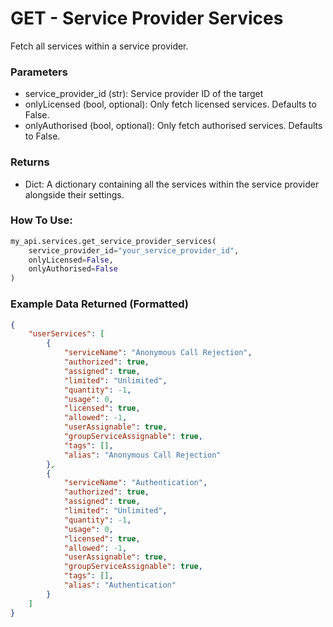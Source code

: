 # GET - Service Provider Services

Fetch all services within a service provider.

### Parameters

*   service\_provider\_id (str): Service provider ID of the target
*   onlyLicensed (bool, optional): Only fetch licensed services. Defaults to False.
*   onlyAuthorised (bool, optional): Only fetch authorised services. Defaults to False.

### Returns

*   Dict: A dictionary containing all the services within the service provider alongside their settings.

### How To Use:

```python
my_api.services.get_service_provider_services(
    service_provider_id="your_service_provider_id",
    onlyLicensed=False,
    onlyAuthorised=False
)
```

### Example Data Returned (Formatted)

```json
{
    "userServices": [
        {
            "serviceName": "Anonymous Call Rejection",
            "authorized": true,
            "assigned": true,
            "limited": "Unlimited",
            "quantity": -1,
            "usage": 0,
            "licensed": true,
            "allowed": -1,
            "userAssignable": true,
            "groupServiceAssignable": true,
            "tags": [],
            "alias": "Anonymous Call Rejection"
        },
        {
            "serviceName": "Authentication",
            "authorized": true,
            "assigned": true,
            "limited": "Unlimited",
            "quantity": -1,
            "usage": 0,
            "licensed": true,
            "allowed": -1,
            "userAssignable": true,
            "groupServiceAssignable": true,
            "tags": [],
            "alias": "Authentication"
        }
    ]
}
```